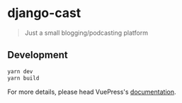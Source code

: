# django-cast

> Just a small blogging/podcasting platform

## Development

```bash
yarn dev
yarn build
```

For more details, please head VuePress's [documentation](https://v1.vuepress.vuejs.org/).

